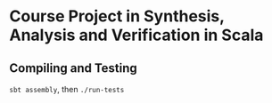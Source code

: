 Course Project in Synthesis, Analysis and Verification in Scala
===============================================================

Compiling and Testing
---------------------
`sbt assembly`, then `./run-tests`